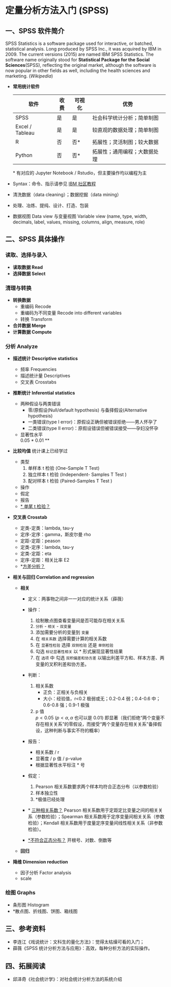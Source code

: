 # 定量分析方法入门 (SPSS)

## 一、SPSS 软件简介

SPSS Statistics is a software package used for interactive, or batched, statistical analysis. Long produced by SPSS Inc., it was acquired by IBM in 2009. The current versions (2015) are named IBM SPSS Statistics. The software name originally stood for **Statistical Package for the Social Sciences**(SPSS), reflecting the original market, although the software is now popular in other fields as well, including the health sciences and marketing. (_Wikipedia_)

- **常用统计软件**

  | 软件            | 收费 | 可视化 | 优势                         |
  | --------------- | ---- | ------ | ---------------------------- |
  | SPSS            | 是   | 是     | 社会科学统计分析；简单制图   |
  | Excel / Tableau | 是   | 是     | 较直观的数据处理；简单制图   |
  | R               | 否   | 否\*   | 拓展性；灵活制图；较大数据   |
  | Python          | 否   | 否\*   | 拓展性；通用编程；大数据处理 |

  \* 有对应的 Jupyter Notebook / Rstudio，但主要操作均以编程为主

- Syntax：命令、指示请参见 [IBM 社区教程](https://www.ibm.com/developerworks/cn/data/library/techarticle/dm-1111zhangsw/index.html)

- 清洗数据（data cleaning）；数据挖掘（data mining）

- 处理、冶炼、提纯、设计、打造、包装

- 数据视图 Data view 与变量视图 Variable view (name, type, width, decimals, label, values, missing, columns, align, measure, role)

## 二、SPSS 具体操作

### 读取、选择与录入

- **读取数据 Read**
- **选择数据 Select**

### 清理与转换

- **转换数据**
  - 重编码 Recode
  - 重编码为不同变量 Recode into different variables
  - 转换 Transform
- **合并数据 Merge**
- **计算数据 Compute**

### 分析 Analyze

- **描述统计 Descriptive statistics**
  - 频率 Frequencies
  - 描述统计量 Descriptives
  - 交叉表 Crosstabs
- **推断统计 Inferential statistics**
  - 两种假设与两类错误
    - 零/原假设(Null/default hypothesis) 与备择假设(Alternative hypothesis)
    - 一类错误(type I error)：原假设正确但被错误拒绝——男人怀孕了
    - 二类错误(type II error)：原假设错误但被错误接受——孕妇没怀孕
  - 显著性水平  
    0.05 \*
    0.01 \*\*
- **比较均值** 统计课上已经学过
  - 类型
    1. 单样本 t 检验 (One-Sample T Test)
    2. 独立样本 t 检验 (Independent- Samples T Test )
    3. 配对样本 t 检验 (Paired-Samples T Test )
  - 操作
  - 假定
  - 报告
  - [\* 单尾 t 检验？](https://wenku.baidu.com/view/e8ff504aa8956bec0975e30a.html)
- **交叉表 Crosstab**
  - 定类-定类：lambda, tau-y
  - 定序-定序：gamma，斯皮尔曼 rho
  - 定距-定距：peason
  - 定类-定序：lambda, tau-y
  - 定类-定距：eta
  - 定序-定距：相关比率 E2
  - \*[方差分析？](https://zhuanlan.zhihu.com/p/26549114)
- **相关与回归 Correlation and regression**

  - **相关**

    - 定义：两事物之间非一一对应的统计关系（薛薇）
    - 操作：

      1. 绘制散点图查看变量间是否可能存在相关关系
      2. `分析` - `相关` - `双变量`
      3. 添加需要分析的变量到 `变量`
      4. 在 `相关系数` 选择需要计算的相关系数
      5. 在 `显著性检验` 选择 `双侧检验` 还是 `单侧检验`
      6. 勾选 `标记显著性相关` 以 \* 形式展现显著性结果
      7. 在 `选项` 中 勾选 `双积偏差和协方差` 以输出利差平方和、样本方差、两变量的叉积利差和协方差。

    - 判断：
      1. 相关系数
         - 正负：正相关与负相关
         - 大小：经验值，r<0.2 极弱或无；0.2-0.4 弱；0.4-0.6 中；0.6-0.8 强；0.9-1 极强
      2. p 值  
         $p < 0.05$ ($p < \alpha, \alpha$ 也可以是 0.01) 即显著（我们拒绝“两个变量不存在相关关系”的零假设，而接受“两个变量存在相关关系”备择假设，这种判断与事实不符的概率）
    - 报告：

      - 相关系数 / r
      - 显著度 / p 值 / p-value
      - 根据显著性水平标注 \* 号

    - 假定：
      1. Pearson 相关系数要求两个样本均符合正态分布（以参数检验）
      2. 样本独立性
      3. \*极值已经处理
    - \* [三种相关系数？](https://zhuanlan.zhihu.com/p/34717666) Pearson 相关系数用于定距定比变量之间的相关关系（参数检验）；Spearman 相关系数用于定序变量间相关关系（参数检验）；Kendall 相关系数用于度量定序变量间线性相关关系（非参数检验）。
    - [\*不符合正态分布？](https://zhuanlan.zhihu.com/p/27013779) 开根号、对数、倒数等

  - **回归**

- **降维 Dimension reduction**
  - 因子分析 Factor analysis
  - scale

### 绘图 Graphs

- 条形图 Histogram
- \*散点图、折线图、饼图、箱线图

## 三、参考资料

- 李连江《戏说统计：文科生的量化方法》：觉得太枯燥可看的入门；
- 薛薇《SPSS 统计分析方法与应用》：高效，每种分析方法的实际操作。

## 四、拓展阅读

- 邱泽奇《社会统计学》：对社会统计分析方法的系统介绍

